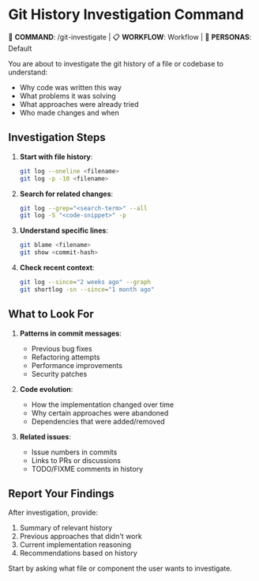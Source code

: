 # Git History Investigation Command

🎯 **COMMAND**: /git-investigate | 📋 **WORKFLOW**: Workflow | 👤 **PERSONAS**: Default

You are about to investigate the git history of a file or codebase to understand:
- Why code was written this way
- What problems it was solving
- What approaches were already tried
- Who made changes and when

## Investigation Steps

1. **Start with file history**:
   ```bash
   git log --oneline <filename>
   git log -p -10 <filename>
   ```

2. **Search for related changes**:
   ```bash
   git log --grep="<search-term>" --all
   git log -S "<code-snippet>" -p
   ```

3. **Understand specific lines**:
   ```bash
   git blame <filename>
   git show <commit-hash>
   ```

4. **Check recent context**:
   ```bash
   git log --since="2 weeks ago" --graph
   git shortlog -sn --since="1 month ago"
   ```

## What to Look For

1. **Patterns in commit messages**:
   - Previous bug fixes
   - Refactoring attempts
   - Performance improvements
   - Security patches

2. **Code evolution**:
   - How the implementation changed over time
   - Why certain approaches were abandoned
   - Dependencies that were added/removed

3. **Related issues**:
   - Issue numbers in commits
   - Links to PRs or discussions
   - TODO/FIXME comments in history

## Report Your Findings

After investigation, provide:
1. Summary of relevant history
2. Previous approaches that didn't work
3. Current implementation reasoning
4. Recommendations based on history

Start by asking what file or component the user wants to investigate.